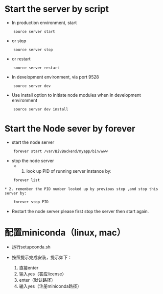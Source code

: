 Start the server by script
=========================
* In production environment, start
```
    source server start
```
* or stop
```
    source server stop
```
* or restart
```
    source server restart
```
* In development environment, via port 9528
```
    source server dev
```
* Use install option to initiate node modules when in development environment
```
    source server dev install
```


Start the Node sever by forever
=========================
* start the node server
```bash
    forever start /var/BivBackend/myapp/bin/www
```    
* stop the node server
    * 1. look up PID of running server instance by:
```bash
    forever list
```    
    * 2. remember the PID number looked up by previous step ,and stop this server by:
```bash
    forever stop PID
```    
* Restart the node server
    please first stop the server then start again.


配置miniconda（linux, mac）
=========================
* 运行setupconda.sh

* 按照提示完成安装，提示如下：
    1. 直接enter
    2. 输入yes（答应license）
    3. enter（默认路径）
    4. 输入yes（注册miniconda路径）


